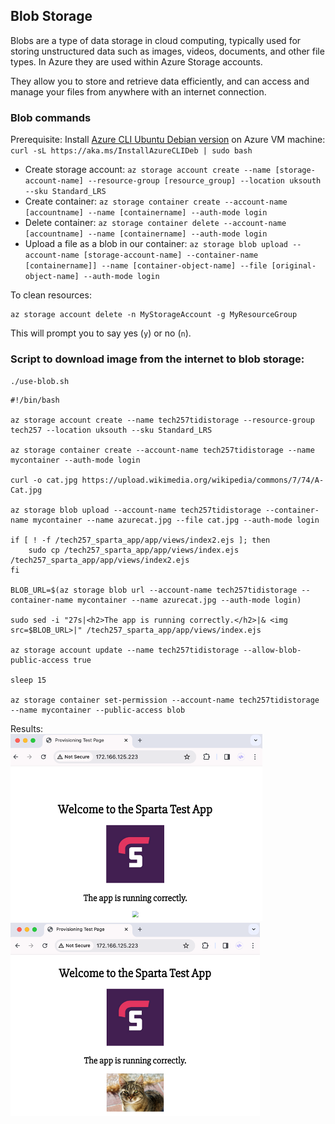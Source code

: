 ## Blob Storage

Blobs are a type of data storage in cloud computing, typically used for storing unstructured data such as images, videos, documents, and other file types. In Azure they are used within Azure Storage accounts. 

They allow you to store and retrieve data efficiently, and can access and manage your files from anywhere with an internet connection.

### Blob commands

Prerequisite: Install [Azure CLI Ubuntu Debian version](https://learn.microsoft.com/en-us/cli/azure/install-azure-cli-linux?pivots=apt) on Azure VM machine:
     `curl -sL https://aka.ms/InstallAzureCLIDeb | sudo bash`

   - Create storage account: `az storage account create --name [storage-account-name] --resource-group [resource_group] --location uksouth --sku Standard_LRS`
   - Create container:
     `az storage container create --account-name [accountname] --name [containername] --auth-mode login`
   - Delete container:
     `az storage container delete --account-name [accountname] --name [containername] --auth-mode login`
   - Upload a file as a blob in our container:
     `az storage blob upload --account-name [storage-account-name] --container-name [containername]] --name [container-object-name] --file [original-object-name] --auth-mode login`

To clean resources:
```
az storage account delete -n MyStorageAccount -g MyResourceGroup
```
This will prompt you to say yes (`y`) or no (`n`).

### Script to download image from the internet to blob storage: 
`./use-blob.sh`

```
#!/bin/bash

az storage account create --name tech257tidistorage --resource-group tech257 --location uksouth --sku Standard_LRS

az storage container create --account-name tech257tidistorage --name mycontainer --auth-mode login

curl -o cat.jpg https://upload.wikimedia.org/wikipedia/commons/7/74/A-Cat.jpg

az storage blob upload --account-name tech257tidistorage --container-name mycontainer --name azurecat.jpg --file cat.jpg --auth-mode login

if [ ! -f /tech257_sparta_app/app/views/index2.ejs ]; then
    sudo cp /tech257_sparta_app/app/views/index.ejs /tech257_sparta_app/app/views/index2.ejs
fi

BLOB_URL=$(az storage blob url --account-name tech257tidistorage --container-name mycontainer --name azurecat.jpg --auth-mode login)

sudo sed -i "27s|<h2>The app is running correctly.</h2>|& <img src=$BLOB_URL>|" /tech257_sparta_app/app/views/index.ejs

az storage account update --name tech257tidistorage --allow-blob-public-access true

sleep 15

az storage container set-permission --account-name tech257tidistorage --name mycontainer --public-access blob
```

Results:
<br>
<img src="../assets/img33.png">
<img src="../assets/img34.png">

<!-- ### Script to remove the storage account: 
`./revert.sh` -->
